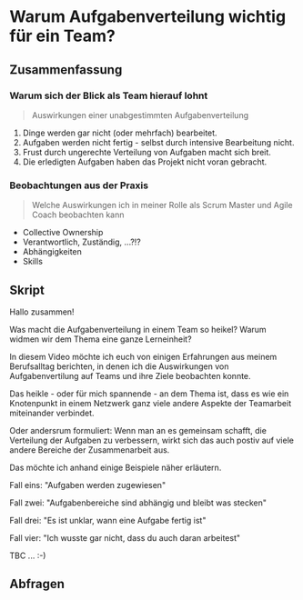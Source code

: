 # Warum Aufgabenverteilung wichtig für ein Team?

## Zusammenfassung

### Warum sich der Blick als Team hierauf lohnt

> Auswirkungen einer unabgestimmten Aufgabenverteilung

1. Dinge werden gar nicht (oder mehrfach) bearbeitet.
2. Aufgaben werden nicht fertig - selbst durch intensive Bearbeitung nicht.
3. Frust durch ungerechte Verteilung von Aufgaben macht sich breit.
4. Die erledigten Aufgaben haben das Projekt nicht voran gebracht.

### Beobachtungen aus der Praxis

> Welche Auswirkungen ich in meiner Rolle als Scrum Master und Agile Coach beobachten kann

- Collective Ownership
- Verantwortlich, Zuständig, ...?!?
- Abhängigkeiten
- Skills

## Skript

Hallo zusammen!

Was macht die Aufgabenverteilung in einem Team so heikel? Warum widmen wir dem Thema eine ganze Lerneinheit?

In diesem Video möchte ich euch von einigen Erfahrungen aus meinem Berufsalltag berichten, in denen ich die Auswirkungen von Aufgabenvertilung auf Teams und ihre Ziele beobachten konnte.

Das heikle - oder für mich spannende - an dem Thema ist, dass es wie ein Knotenpunkt in einem Netzwerk ganz viele andere Aspekte der Teamarbeit miteinander verbindet.

Oder andersrum formuliert: Wenn man an es gemeinsam schafft, die Verteilung der Aufgaben zu verbessern, wirkt sich das auch postiv auf viele andere Bereiche der Zusammenarbeit aus.

Das möchte ich anhand einige Beispiele näher erläutern.

Fall eins: "Aufgaben werden zugewiesen"

Fall zwei: "Aufgabenbereiche sind abhängig und bleibt was stecken"

Fall drei: "Es ist unklar, wann eine Aufgabe fertig ist"

Fall vier: "Ich wusste gar nicht, dass du auch daran arbeitest"

TBC ... :-)

## Abfragen
